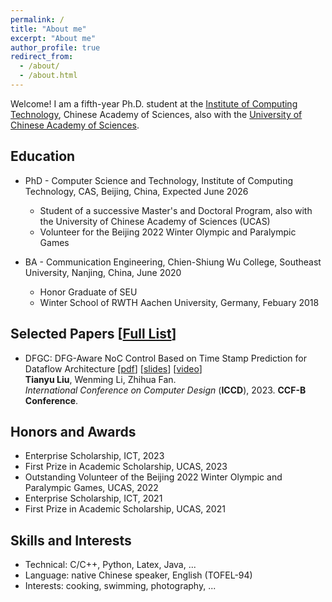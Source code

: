 ```yaml
---
permalink: /
title: "About me"
excerpt: "About me"
author_profile: true
redirect_from: 
  - /about/
  - /about.html
---
```


Welcome! I am a fifth-year Ph.D. student at the [Institute of Computing Technology](http://www.ict.ac.cn), Chinese Academy of Sciences, also with the [University of Chinese Academy of Sciences](https://www.ucas.ac.cn).

## Education
* PhD - Computer Science and Technology, Institute of Computing Technology, CAS, Beijing, China, Expected June 2026
  * Student of a successive Master's and Doctoral Program, also with the University of Chinese Academy of Sciences (UCAS)
  * Volunteer for the Beijing 2022 Winter Olympic and Paralympic Games
  
* BA - Communication Engineering, Chien-Shiung Wu College, Southeast University, Nanjing, China, June 2020
  * Honor Graduate of SEU
  * Winter School of RWTH Aachen University, Germany, Febuary 2018

## Selected Papers [[Full List](https://akaliu.github.io/publications/)]
* DFGC: DFG-Aware NoC Control Based on Time Stamp Prediction for Dataflow Architecture
[[pdf](https://akaliu.github.io/files/iccd-paper.pdf)]
[[slides](https://akaliu.github.io/files/iccd-presentation.pdf)]
[[video](https://drive.google.com/file/d/1myxa5YtLx6YrFwELE0Lr0SWWTjwLozqv/view?usp=share_link)]<br>
<b>Tianyu Liu</b>, Wenming Li, Zhihua Fan. <br>
<i>International Conference on Computer Design</i> (**ICCD**), 2023. <b>CCF-B Conference</b>.


## Honors and Awards
* Enterprise Scholarship, ICT, 2023
* First Prize in Academic Scholarship, UCAS, 2023
* Outstanding Volunteer of the Beijing 2022 Winter Olympic and Paralympic Games, UCAS, 2022
* Enterprise Scholarship, ICT, 2021
* First Prize in Academic Scholarship, UCAS, 2021

  
## Skills and Interests
* Technical: C/C++, Python, Latex, Java, ...
* Language: native Chinese speaker, English (TOFEL-94)
* Interests: cooking, swimming, photography, ...

